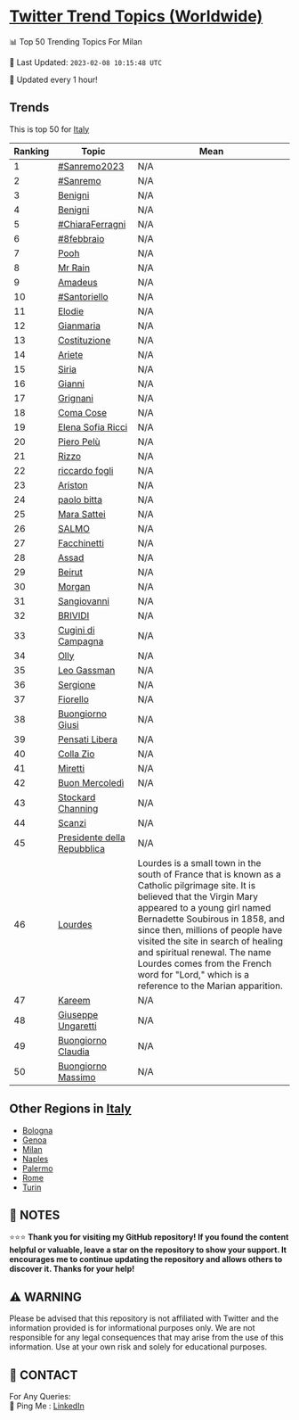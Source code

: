 [Twitter Trend Topics (Worldwide)](https://github.com/ErcinDedeoglu/Twitter-Trend-Topics)
==========


📊 Top 50 Trending Topics For Milan

📆 Last Updated: `2023-02-08 10:15:48 UTC`

🔧 Updated every 1 hour!


## Trends

This is top 50 for [Italy](</Italy>)

| Ranking | Topic | Mean |
| ------- | ------------ | ------------ |
| 1 | [#Sanremo2023](http://twitter.com/search?q=%23Sanremo2023) | N/A |
| 2 | [#Sanremo](http://twitter.com/search?q=%23Sanremo) | N/A |
| 3 | [Benigni](http://twitter.com/search?q=Benigni) | N/A |
| 4 | [Benigni](http://twitter.com/search?q=Benigni) | N/A |
| 5 | [#ChiaraFerragni](http://twitter.com/search?q=%23ChiaraFerragni) | N/A |
| 6 | [#8febbraio](http://twitter.com/search?q=%238febbraio) | N/A |
| 7 | [Pooh](http://twitter.com/search?q=Pooh) | N/A |
| 8 | [Mr Rain](http://twitter.com/search?q=Mr+Rain) | N/A |
| 9 | [Amadeus](http://twitter.com/search?q=Amadeus) | N/A |
| 10 | [#Santoriello](http://twitter.com/search?q=%23Santoriello) | N/A |
| 11 | [Elodie](http://twitter.com/search?q=Elodie) | N/A |
| 12 | [Gianmaria](http://twitter.com/search?q=Gianmaria) | N/A |
| 13 | [Costituzione](http://twitter.com/search?q=Costituzione) | N/A |
| 14 | [Ariete](http://twitter.com/search?q=Ariete) | N/A |
| 15 | [Siria](http://twitter.com/search?q=Siria) | N/A |
| 16 | [Gianni](http://twitter.com/search?q=Gianni) | N/A |
| 17 | [Grignani](http://twitter.com/search?q=Grignani) | N/A |
| 18 | [Coma Cose](http://twitter.com/search?q=Coma+Cose) | N/A |
| 19 | [Elena Sofia Ricci](http://twitter.com/search?q=Elena+Sofia+Ricci) | N/A |
| 20 | [Piero Pelù](http://twitter.com/search?q=Piero+Pel%c3%b9) | N/A |
| 21 | [Rizzo](http://twitter.com/search?q=Rizzo) | N/A |
| 22 | [riccardo fogli](http://twitter.com/search?q=riccardo+fogli) | N/A |
| 23 | [Ariston](http://twitter.com/search?q=Ariston) | N/A |
| 24 | [paolo bitta](http://twitter.com/search?q=paolo+bitta) | N/A |
| 25 | [Mara Sattei](http://twitter.com/search?q=Mara+Sattei) | N/A |
| 26 | [SALMO](http://twitter.com/search?q=SALMO) | N/A |
| 27 | [Facchinetti](http://twitter.com/search?q=Facchinetti) | N/A |
| 28 | [Assad](http://twitter.com/search?q=Assad) | N/A |
| 29 | [Beirut](http://twitter.com/search?q=Beirut) | N/A |
| 30 | [Morgan](http://twitter.com/search?q=Morgan) | N/A |
| 31 | [Sangiovanni](http://twitter.com/search?q=Sangiovanni) | N/A |
| 32 | [BRIVIDI](http://twitter.com/search?q=BRIVIDI) | N/A |
| 33 | [Cugini di Campagna](http://twitter.com/search?q=Cugini+di+Campagna) | N/A |
| 34 | [Olly](http://twitter.com/search?q=Olly) | N/A |
| 35 | [Leo Gassman](http://twitter.com/search?q=Leo+Gassman) | N/A |
| 36 | [Sergione](http://twitter.com/search?q=Sergione) | N/A |
| 37 | [Fiorello](http://twitter.com/search?q=Fiorello) | N/A |
| 38 | [Buongiorno Giusi](http://twitter.com/search?q=Buongiorno+Giusi) | N/A |
| 39 | [Pensati Libera](http://twitter.com/search?q=Pensati+Libera) | N/A |
| 40 | [Colla Zio](http://twitter.com/search?q=Colla+Zio) | N/A |
| 41 | [Miretti](http://twitter.com/search?q=Miretti) | N/A |
| 42 | [Buon Mercoledì](http://twitter.com/search?q=Buon+Mercoled%c3%ac) | N/A |
| 43 | [Stockard Channing](http://twitter.com/search?q=Stockard+Channing) | N/A |
| 44 | [Scanzi](http://twitter.com/search?q=Scanzi) | N/A |
| 45 | [Presidente della Repubblica](http://twitter.com/search?q=Presidente+della+Repubblica) | N/A |
| 46 | [Lourdes](http://twitter.com/search?q=Lourdes) | Lourdes is a small town in the south of France that is known as a Catholic pilgrimage site. It is believed that the Virgin Mary appeared to a young girl named Bernadette Soubirous in 1858, and since then, millions of people have visited the site in search of healing and spiritual renewal. The name Lourdes comes from the French word for "Lord," which is a reference to the Marian apparition. |
| 47 | [Kareem](http://twitter.com/search?q=Kareem) | N/A |
| 48 | [Giuseppe Ungaretti](http://twitter.com/search?q=Giuseppe+Ungaretti) | N/A |
| 49 | [Buongiorno Claudia](http://twitter.com/search?q=Buongiorno+Claudia) | N/A |
| 50 | [Buongiorno Massimo](http://twitter.com/search?q=Buongiorno+Massimo) | N/A |



## Other Regions in [Italy](</Italy>)

* [Bologna](</Italy/Bologna.md>)
* [Genoa](</Italy/Genoa.md>)
* [Milan](</Italy/Milan.md>)
* [Naples](</Italy/Naples.md>)
* [Palermo](</Italy/Palermo.md>)
* [Rome](</Italy/Rome.md>)
* [Turin](</Italy/Turin.md>)



## 📝 NOTES

⭐⭐⭐ **Thank you for visiting my GitHub repository! If you found the content helpful or valuable, leave a star on the repository to show your support. It encourages me to continue updating the repository and allows others to discover it. Thanks for your help!**


## ⚠️ WARNING

Please be advised that this repository is not affiliated with Twitter and the information provided is for informational purposes only. We are not responsible for any legal consequences that may arise from the use of this information. Use at your own risk and solely for educational purposes.


## 📨 CONTACT

 For Any Queries:  
            🏓 Ping Me : [LinkedIn](https://www.linkedin.com/in/ercindedeoglu/)
